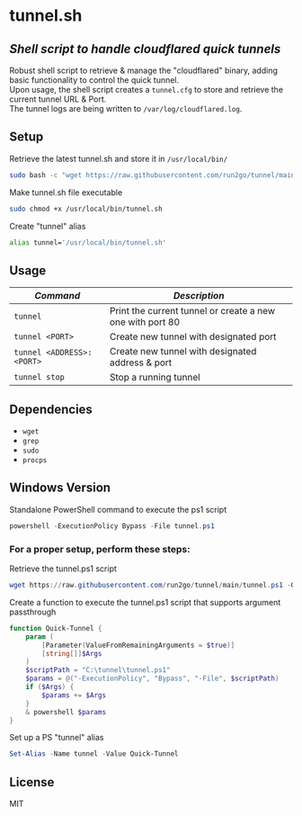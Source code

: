 # tunnel.sh
## _Shell script to handle cloudflared quick tunnels_
Robust shell script to retrieve & manage the "cloudflared" binary, adding basic functionality to control the quick tunnel.<br>
Upon usage, the shell script creates a `tunnel.cfg` to store and retrieve the current tunnel URL & Port.<br>
The tunnel logs are being written to `/var/log/cloudflared.log`.

## Setup
Retrieve the latest tunnel.sh and store it in `/usr/local/bin/`
```sh
sudo bash -c "wget https://raw.githubusercontent.com/run2go/tunnel/main/tunnel.sh -O /usr/local/bin/tunnel.sh"
```

Make tunnel.sh file executable
```sh
sudo chmod +x /usr/local/bin/tunnel.sh
```

Create "tunnel" alias
```sh
alias tunnel='/usr/local/bin/tunnel.sh'
```

## Usage
| _Command_ | _Description_ |
| ------ | ------ |
| `tunnel` | Print the current tunnel or create a new one with port 80 |
| `tunnel <PORT>` | Create new tunnel with designated port |
| `tunnel <ADDRESS>:<PORT>` | Create new tunnel with designated address & port |
| `tunnel stop` | Stop a running tunnel |

## Dependencies
- `wget`
- `grep`
- `sudo`
- `procps`

## Windows Version
Standalone PowerShell command to execute the ps1 script
```powershell
powershell -ExecutionPolicy Bypass -File tunnel.ps1
```

### For a proper setup, perform these steps:

Retrieve the tunnel.ps1 script
```powershell
wget https://raw.githubusercontent.com/run2go/tunnel/main/tunnel.ps1 -O C:\tunnel\tunnel.ps1
```

Create a function to execute the tunnel.ps1 script that supports argument passthrough
```powershell
function Quick-Tunnel {
    param (
        [Parameter(ValueFromRemainingArguments = $true)]
        [string[]]$Args
    )
    $scriptPath = "C:\tunnel\tunnel.ps1"
    $params = @("-ExecutionPolicy", "Bypass", "-File", $scriptPath)
    if ($Args) {
        $params += $Args
    }
    & powershell $params
}
```

Set up a PS "tunnel" alias
```powershell
Set-Alias -Name tunnel -Value Quick-Tunnel
```

## License
MIT
